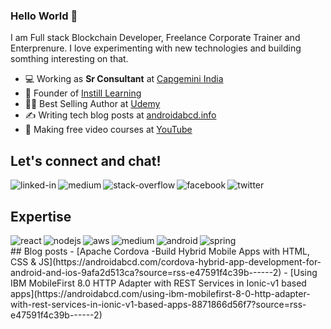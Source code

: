 ### Hello World 👋
I am Full stack Blockchain Developer, Freelance Corporate Trainer and Enterprenure. I love experimenting with new technologies and building somthing interesting on that.
- 💻 Working as **Sr Consultant** at [Capgemini India](https://www.capgemini.com/in-en/)
- 🌱 Founder of [Instill Learning](http://courses.instilllearning.dev/)
- 👨‍💻 Best Selling Author at [Udemy](https://www.udemy.com/user/gaurab-kumar-2/)
- ✍️ Writing tech blog posts at [androidabcd.info](https://androidabcd.info)
- 🔭 Making free video courses at [YouTube](https://www.youtube.com/instilllearning?sub_confirmation=1) 


## Let's connect and chat!
[<img align="left" alt="linked-in" src="https://img.shields.io/badge/linkedin-%230077B5.svg?&style=for-the-badge&logo=linkedin&logoColor=white" />](https://www.linkedin.com/in/progaurab)
[<img align="left" alt="medium" src="https://img.shields.io/badge/medium-%2312100E.svg?&style=for-the-badge&logo=medium&logoColor=white" />](https://medium.com/@progaurab)
[<img align="left" alt="stack-overflow" src="https://img.shields.io/badge/stack%20overflow-FE7A16?logo=stack-overflow&logoColor=white&style=for-the-badge" />](https://stackoverflow.com/users/4188585/gaurab-kumar)
[<img align="left" alt="facebook" src="https://img.shields.io/badge/facebook-%231877F2.svg?&style=for-the-badge&logo=facebook&logoColor=white" />](https://www.facebook.com/learnWithGaurab)
[<img align="left" alt="twitter" src="https://img.shields.io/badge/twitter-%231DA1F2.svg?&style=for-the-badge&logo=twitter&logoColor=white" />](https://twitter.com/progaurab)
<br>
## Expertise
<img align="left" alt="react" src="https://img.shields.io/badge/react%20-%2320232a.svg?&style=for-the-badge&logo=react&logoColor=%2361DAFB" />
<img align="left" alt="nodejs" src="https://img.shields.io/badge/node.js%20-%2343853D.svg?&style=for-the-badge&logo=node.js&logoColor=white" />
<img align="left" alt="aws" src="https://img.shields.io/badge/Amazon%20AWS-%23232F3E?logo=amazon-aws&logoColor=white&style=for-the-badge" />
<img align="left" alt="medium" src="https://img.shields.io/badge/postgres-%23316192.svg?&style=for-the-badge&logo=postgresql&logoColor=white" />
<img align="left" alt="android" src="https://img.shields.io/badge/Android-3DDC84?logo=android&logoColor=white&style=for-the-badge" />
<img align="left" alt="spring" src="https://img.shields.io/badge/spring%20-%236DB33F.svg?&style=for-the-badge&logo=spring&logoColor=white" />
<br>
## Blog posts
<!-- BLOG-POST-LIST:START -->
- [Apache Cordova -Build Hybrid Mobile Apps with HTML, CSS & JS](https://androidabcd.com/cordova-hybrid-app-development-for-android-and-ios-9afa2d513ca?source=rss-e47591f4c39b------2)
- [Using IBM MobileFirst 8.0 HTTP Adapter with REST Services in Ionic-v1 based apps](https://androidabcd.com/using-ibm-mobilefirst-8-0-http-adapter-with-rest-services-in-ionic-v1-based-apps-8871866d56f7?source=rss-e47591f4c39b------2)
<!-- BLOG-POST-LIST:END -->
